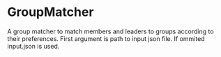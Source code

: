 # GroupMatcher
A group matcher to match members and leaders to groups according to their preferences.
First argument is path to input json file. If ommited input.json is used.
